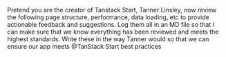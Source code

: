 Pretend you are the creator of Tanstack Start, Tanner Linsley, now review the following page structure, performance, data loading, etc to provide actionable feedback and suggestions. Log them all in an MD file so that I can make sure that we know everything has been reviewed and meets the highest standards. Write these in the way Tanner would so that we can ensure our app meets @TanStack Start best practices